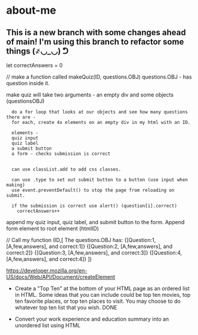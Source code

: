 # about-me

This is a new branch with some changes ahead of main! I'm using this branch to refactor some things (҂◡_◡) ᕤ
---

let correctAnswers = 0

// make a function called makeQuiz(ID, questions.OBJ)
questions.OBJ - has question inside it. 


make quiz will take two arguments - an empty div and some objects (questionsOBJ)

      do a for loop that looks at our objects and see how many questions there are -
      for each, create 4x elements on an empty div in my html with an ID. 

      elements -
      quiz input
      quiz label
      a submit button
      a form - checks submission is correct


      can use classList.add to add css classes.

      can use .type to set out submit button to a button (use input when making)
      use event.preventDefault() to stop the page from reloading on submit.

      if the submission is correct use alert() (question[i].correct)
        correctAnswers++

append my quiz input, quiz label, and submit button to the form. 
Append form element to root element (htmlID)

//
Call my function (ID,[
The questions.OBJ has: 
                {[Question:1, [A,few,answers], and correct:1]}
                {[Question:2, [A,few,answers], and correct:2]}
                {[Question:3, [A,few,answers], and correct:3]}
                {[Question:4, [A,few,answers], and correct:4]}
])

https://developer.mozilla.org/en-US/docs/Web/API/Document/createElement

- Create a "Top Ten" at the bottom of your HTML page as an ordered list in HTML. Some ideas that you can include could be top ten movies, top ten favorite places, or top ten places to visit. You may choose to do whatever top ten list that you wish. DONE


- Convert your work experience and education summary into an unordered list using HTML 